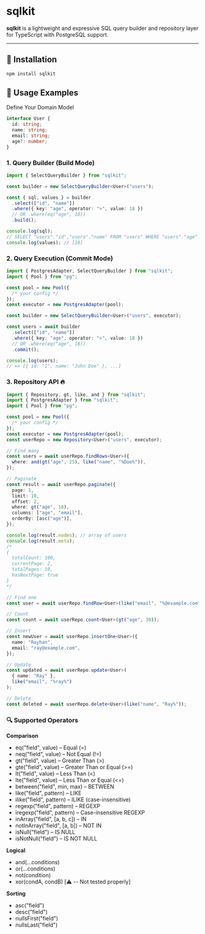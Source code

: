 # sqlkit

**sqlkit** is a lightweight and expressive SQL query builder and repository layer for TypeScript with PostgreSQL support.

---

## 🔧 Installation

```bash
npm install sqlkit
```

## 🚀 Usage Examples

Define Your Domain Model

```ts
interface User {
  id: string;
  name: string;
  email: string;
  age?: number;
}
```

### 1. Query Builder (Build Mode)

```ts
import { SelectQueryBuilder } from "sqlkit";

const builder = new SelectQueryBuilder<User>("users");

const { sql, values } = builder
  .select(["id", "name"])
  .where({ key: "age", operator: ">", value: 18 })
  // OR .where(eq("age", 18))
  .build();

console.log(sql);
// SELECT "users"."id","users"."name" FROM "users" WHERE "users"."age" > $1
console.log(values); // [18]
```

### 2. Query Execution (Commit Mode)

```ts
import { PostgresAdapter, SelectQueryBuilder } from "sqlkit";
import { Pool } from "pg";

const pool = new Pool({
  /* your config */
});
const executor = new PostgresAdapter(pool);

const builder = new SelectQueryBuilder<User>("users", executor);

const users = await builder
  .select(["id", "name"])
  .where({ key: "age", operator: ">", value: 18 })
  // OR .where(eq("age", 18))
  .commit();

console.log(users);
// => [{ id: "1", name: "John Doe" }, ...]
```

### 3. Repository API 🔥

```ts
import { Repository, gt, like, and } from "sqlkit";
import { PostgresAdapter } from "sqlkit";
import { Pool } from "pg";

const pool = new Pool({
  /* your config */
});
const executor = new PostgresAdapter(pool);
const userRepo = new Repository<User>("users", executor);

// Find many
const users = await userRepo.findRows<User>({
  where: and(gt("age", 25), like("name", "%Doe%")),
});

// Paginate
const result = await userRepo.paginate({
  page: 1,
  limit: 10,
  offset: 2,
  where: gt("age", 18),
  columns: ["age", "email"],
  orderBy: [asc("age")],
});

console.log(result.nodes); // array of users
console.log(result.meta);
/*
{
  totalCount: 100,
  currentPage: 2,
  totalPages: 10,
  hasNextPage: true
}
*/

// Find one
const user = await userRepo.findRow<User>(like("email", "%@example.com"));

// Count
const count = await userRepo.count<User>(gt("age", 30));

// Insert
const newUser = await userRepo.insertOne<User>({
  name: "Rayhan",
  email: "ray@example.com",
});

// Update
const updated = await userRepo.update<User>(
  { name: "Ray" },
  like("email", "%ray%")
);

// Delete
const deleted = await userRepo.delete<User>(like("name", "Ray%"));
```

### 🔍 Supported Operators

**Comparison**

- eq("field", value) – Equal (=)
- neq("field", value) – Not Equal (!=)
- gt("field", value) – Greater Than (>)
- gte("field", value) – Greater Than or Equal (>=)
- lt("field", value) – Less Than (<)
- lte("field", value) – Less Than or Equal (<=)
- between("field", min, max) – BETWEEN
- like("field", pattern) – LIKE
- ilike("field", pattern) – ILIKE (case-insensitive)
- regexp("field", pattern) – REGEXP
- iregexp("field", pattern) – Case-insensitive REGEXP
- inArray("field", [a, b, c]) – IN
- notInArray("field", [a, b]) – NOT IN
- isNull("field") – IS NULL
- isNotNull("field") – IS NOT NULL

**Logical**

- and(...conditions)
- or(...conditions)
- not(condition)
- xor(condA, condB) [⚠️ -- Not tested properly]

**Sorting**

- asc("field")
- desc("field")
- nullsFirst("field")
- nullsLast("field")

